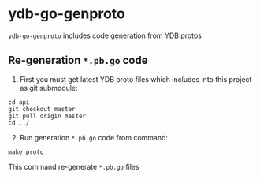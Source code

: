 # ydb-go-genproto

`ydb-go-genproto` includes code generation from YDB protos

## Re-generation `*.pb.go` code

1. First you must get latest YDB proto files which includes into this project as git submodule:
```
cd api
git checkout master
git pull origin master
cd ../
```
2. Run generation `*.pb.go` code from command:
```
make proto
```
This command re-generate `*.pb.go` files

